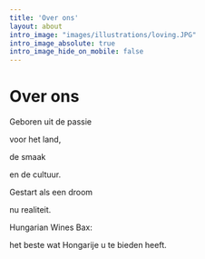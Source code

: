```yaml
---
title: 'Over ons'
layout: about
intro_image: "images/illustrations/loving.JPG"
intro_image_absolute: true
intro_image_hide_on_mobile: false
---
```

# Over ons  


Geboren uit de passie   

voor het land,   

de smaak  

en de cultuur.  

Gestart als een droom  

nu realiteit.

Hungarian Wines Bax:   

het beste wat Hongarije u te bieden heeft.

